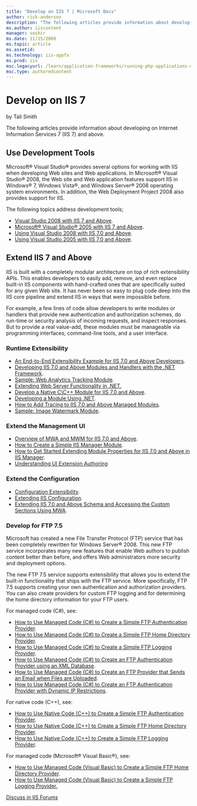 ```yaml
---
title: "Develop on IIS 7 | Microsoft Docs"
author: rick-anderson
description: "The following articles provide information about developing on Internet Information Services 7 (IIS 7) and above. Use Development Tools Microsoft® Visual Stu..."
ms.author: iiscontent
manager: soshir
ms.date: 11/15/2009
ms.topic: article
ms.assetid: 
ms.technology: iis-appfx
ms.prod: iis
msc.legacyurl: /learn/application-frameworks/running-php-applications-on-iis/develop-on-iis-7-and-above
msc.type: authoredcontent
---
```

Develop on IIS 7
====================
by Tali Smith

The following articles provide information about developing on Internet Information Services 7 (IIS 7) and above.

## Use Development Tools

Microsoft® Visual Studio® provides several options for working with IIS when developing Web sites and Web applications. In Microsoft® Visual Studio® 2008, the Web site and Web application features support IIS in Windows® 7, Windows Vista®, and Windows Server® 2008 operating system environments. In addition, the Web Deployment Project 2008 also provides support for IIS.

The following topics address development tools;

- [Visual Studio 2008 with IIS 7 and Above](../../develop/using-visual-studio-with-iis/using-visual-studio-2008-with-iis.md).
- [Microsoft® Visual Studio® 2005 with IIS 7 and Above](../../develop/using-visual-studio-with-iis/using-visual-studio-2005-with-iis.md).
- [Using Visual Studio 2008 with IIS 7.0 and Above](../../develop/using-visual-studio-with-iis/using-visual-studio-2008-with-iis.md).
- [Using Visual Studio 2005 with IIS 7.0 and Above](../../develop/using-visual-studio-with-iis/using-visual-studio-2005-with-iis.md).

## Extend IIS 7 and Above

IIS is built with a completely modular architecture on top of rich extensibility APIs. This enables developers to easily add, remove, and even replace built-in IIS components with hand-crafted ones that are specifically suited for any given Web site. It has never been so easy to plug code deep into the IIS core pipeline and extend IIS in ways that were impossible before.

For example, a few lines of code allow developers to write modules or handlers that provide new authentication and authorization schemes, do run-time or security analysis of incoming requests, and inspect responses. But to provide a real value-add, these modules must be manageable via programming interfaces, command-line tools, and a user interface.

### Runtime Extensibility

- [An End-to-End Extensibility Example for IIS 7.0 and Above Developers](../../develop/runtime-extensibility/an-end-to-end-extensibility-example-for-iis-developers.md).
- [Developing IIS 7.0 and Above Modules and Handlers with the .NET Framework](../../develop/runtime-extensibility/developing-iis-modules-and-handlers-with-the-net-framework.md).
- [Sample: Web Analytics Tracking Module](../../develop/runtime-extensibility/sample-web-analytics-tracking-module.md).
- [Extending Web Server Functionality in .NET.](../../develop/runtime-extensibility/extending-web-server-functionality-in-net.md)
- [Develop a Native C\C++ Module for IIS 7.0 and Above](../../develop/runtime-extensibility/develop-a-native-cc-module-for-iis.md).
- [Developing a Module Using .NET](../../develop/runtime-extensibility/developing-a-module-using-net.md).
- [How to Add Tracing to IIS 7.0 and Above Managed Modules](../../develop/runtime-extensibility/how-to-add-tracing-to-iis-managed-modules.md).
- [Sample: Image Watermark Module](../../develop/runtime-extensibility/sample-image-watermark-module.md).

### Extend the Management UI

- [Overview of MWA and MWM for IIS 7.0 and Above](../../develop/extending-the-management-ui/overview-of-mwa-and-mwm-for-iis.md).
- [How to Create a Simple IIS Manager Module](../../develop/extending-the-management-ui/how-to-create-a-simple-iis-manager-module.md).
- [How to Get Started Extending Module Properties for IIS 7.0 and Above in IIS Manager](../../develop/extending-the-management-ui/how-to-get-started-extending-module-properties-for-iis-in-iis-manager.md).
- [Understanding UI Extension Authoring](../../develop/extending-the-management-ui/understanding-ui-extension-authoring.md)

### Extend the Configuration

- [Configuration Extensibility](../../develop/extending-iis-configuration/configuration-extensibility.md).
- [Extending IIS Configuration](../../develop/extending-iis-configuration/extending-iis-configuration.md).
- [Extending IIS 7.0 and Above Schema and Accessing the Custom Sections Using MWA](../../develop/extending-iis-configuration/extending-iis-schema-and-accessing-the-custom-sections-using-mwa.md).

### Develop for FTP 7.5

Microsoft has created a new File Transfer Protocol (FTP) service that has been completely rewritten for Windows Server® 2008. This new FTP service incorporates many new features that enable Web authors to publish content better than before, and offers Web administrators more security and deployment options.

The new FTP 7.5 service supports extensibility that allows you to extend the built-in functionality that ships with the FTP service. More specifically, FTP 7.5 supports creating your own authentication and authorization providers. You can also create providers for custom FTP logging and for determining the home directory information for your FTP users.

For managed code (C#), see:

- [How to Use Managed Code (C#) to Create a Simple FTP Authentication Provider](../../develop/developing-for-ftp/how-to-use-managed-code-c-to-create-a-simple-ftp-authentication-provider.md).
- [How to Use Managed Code (C#) to Create a Simple FTP Home Directory Provider](../../develop/developing-for-ftp/how-to-use-managed-code-c-to-create-a-simple-ftp-home-directory-provider.md).
- [How to Use Managed Code (C#) to Create a Simple FTP Logging Provider](../../develop/developing-for-ftp/how-to-use-managed-code-c-to-create-a-simple-ftp-logging-provider.md).
- [How to Use Managed Code (C#) to Create an FTP Authentication Provider using an XML Database](../../develop/developing-for-ftp/how-to-use-managed-code-c-to-create-an-ftp-authentication-provider-using-an-xml-database.md).
- [How to Use Managed Code (C#) to Create an FTP Provider that Sends an Email when Files are Uploaded](../../develop/developing-for-ftp/how-to-use-managed-code-c-to-create-an-ftp-provider-that-sends-an-email-when-files-are-uploaded.md).
- [How to Use Managed Code (C#) to Create an FTP Authentication Provider with Dynamic IP Restrictions](../../develop/developing-for-ftp/how-to-use-managed-code-c-to-create-an-ftp-authentication-provider-with-dynamic-ip-restrictions.md).

For native code (C++), see:

- [How to Use Native Code (C++) to Create a Simple FTP Authentication Provider](../../develop/developing-for-ftp/how-to-use-native-code-c-to-create-a-simple-ftp-authentication-provider.md).
- [How to Use Native Code (C++) to Create a Simple FTP Home Directory Provider](../../develop/developing-for-ftp/how-to-use-native-code-c-to-create-a-simple-ftp-home-directory-provider.md).
- [How to Use Native Code (C++) to Create a Simple FTP Logging Provider](../../develop/developing-for-ftp/how-to-use-native-code-c-to-create-a-simple-ftp-logging-provider.md).

For managed code (Microsoft® Visual Basic®), see:

- [How to Use Managed Code (Visual Basic) to Create a Simple FTP Home Directory Provider](../../develop/developing-for-ftp/how-to-use-managed-code-visual-basic-to-create-a-simple-ftp-home-directory-provider.md).
- [How to Use Managed Code (Visual Basic) to Create a Simple FTP Logging Provider.](../../develop/developing-for-ftp/how-to-use-managed-code-visual-basic-to-create-a-simple-ftp-logging-provider.md)
  
  
[Discuss in IIS Forums](https://forums.iis.net/1030.aspx)